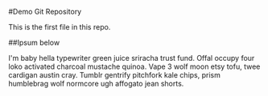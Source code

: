 #Demo Git Repository

This is the first file in this repo.

##Ipsum below

I'm baby hella typewriter green juice sriracha trust fund. Offal occupy four loko activated charcoal mustache quinoa. Vape 3 wolf moon etsy tofu, twee cardigan austin cray. Tumblr gentrify pitchfork kale chips, prism humblebrag wolf normcore ugh affogato jean shorts.